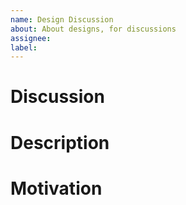 ```yaml
---
name: Design Discussion
about: About designs, for discussions
assignee:
label:
---
```


# Discussion
# Description
# Motivation
